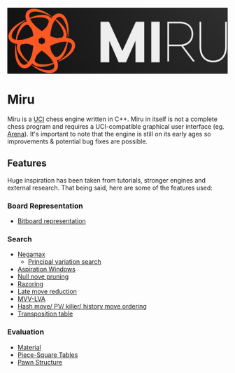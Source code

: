 <p align="center">
  <img src="logo/miru_logo.png">
</p>

# Miru
Miru is a [UCI](https://en.wikipedia.org/wiki/Universal_Chess_Interface) chess engine written in C++. Miru in itself is not a complete chess program and requires a UCI-compatible graphical user interface (eg. [Arena](http://www.playwitharena.de/)). It's important to note that the engine is still on its early ages so improvements & potential bug fixes are possible.

## Features
Huge inspiration has been taken from tutorials, stronger engines and external research. That being said, here are some of the features used:

### Board Representation
- [Bitboard representation](https://www.chessprogramming.org/Bitboards)

### Search
- [Negamax](https://www.chessprogramming.org/Negamax)
  - [Principal variation search](https://www.chessprogramming.org/Principal_Variation_Search)
- [Aspiration Windows](https://www.chessprogramming.org/Aspiration_Windows)
- [Null nove pruning](https://www.chessprogramming.org/Null_Move_Pruning)
- [Razoring](https://www.chessprogramming.org/Razoring)
- [Late move reduction](https://www.chessprogramming.org/Late_Move_Reductions)
- [MVV-LVA](https://www.chessprogramming.org/MVV-LVA)
- [Hash move/ PV/ killer/ history move ordering](https://www.chessprogramming.org/Move_Ordering)
- [Transposition table](https://www.chessprogramming.org/Transposition_Table)

### Evaluation
- [Material](https://www.chessprogramming.org/Material)
- [Piece-Square Tables](https://www.chessprogramming.org/Piece-Square_Tables)
- [Pawn Structure](https://www.chessprogramming.org/Pawn_Structure)
